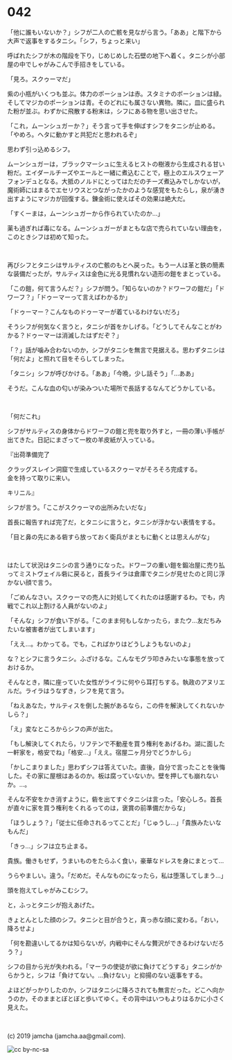 

# 042

「他に誰もいないか？」シフが二人の亡骸を見ながら言う。「ああ」と階下から大声で返事をするタニシ。「シフ，ちょっと来い」

呼ばれたシフが木の階段を下り，じめじめした石壁の地下へ着く。タニシが小部屋の中でしゃがみこんで手招きをしている。

「見ろ。スクゥーマだ」

紫の小瓶がいくつも並ぶ。体力のポーションは赤。スタミナのポーションは緑。そしてマジカのポーションは青。そのどれにも属さない異物。隣に，皿に盛られた粉が並ぶ。わずかに飛散する粉末は，シフにある物を思い出させた。

「これ，ムーンシュガーか？」そう言って手を伸ばすシフをタニシが止める。「やめろ。ヘタに動かすと共犯だと思われるぞ」

思わず引っ込めるシフ。

ムーンシュガーは，ブラックマーシュに生えるヒストの樹液から生成される甘い粉だ。エイダールチーズやエールと一緒に煮込むことで，極上のエルスウェーアフォンデュとなる。大抵のノルドにとってはただのチーズ煮込みでしかないが，魔術師にはまるでエセリウスとつながったかのような感覚をもたらし，泉が湧き出すようにマジカが回復する。錬金術に使えばその効果は絶大だ。

「すくーまは，ムーンシュガーから作られていたのか…」

薬も過ぎれば毒になる。ムーンシュガーがまともな店で売られていない理由を，このときシフは初めて知った。

<br>

再びシフとタニシはサルティスの亡骸のもとへ戻った。もう一人は革と鉄の簡素な装備だったが，サルティスは金色に光る見慣れない造形の鎧をまとっている。

「この鎧，何て言うんだ？」シフが問う。「知らないのか？ドワーフの鎧だ」「ドワーフ？」「ドゥーマーって言えばわかるか」

「ドゥーマー？こんなものドゥーマーが着ているわけないだろ」

そうシフが何気なく言うと，タニシが首をかしげる。「どうしてそんなことがわかる？ドゥーマーは消滅したはずだぞ？」

「？」話が噛み合わないのか，シフがタニシを無言で見据える。思わずタニシは「何だよ」と照れて目をそらしてしまった。

「タニシ」シフが呼びかける。「ああ」「今晩，少し話そう」「…ああ」

そうだ。こんな血の匂いが染みついた場所で長話するなんてどうかしている。

<br>

「何だこれ」

シフがサルティスの身体からドワーフの鎧と兜を取り外すと，一冊の薄い手帳が出てきた。日記にまざって一枚の羊皮紙が入っている。

『出荷準備完了

クラッグスレイン洞窟で生成しているスクゥーマがそろそろ完成する。  
金を持って取りに来い。

キリニル』

シフが言う。「ここがスクゥーマの出所みたいだな」

首長に報告すれば完了だ，とタニシに言うと，タニシが浮かない表情をする。

「目と鼻の先にある砦すら放っておく衛兵がまともに動くとは思えんがな」

<br>

はたして状況はタニシの言う通りになった。ドワーフの重い鎧を鍛冶屋に売り払ってミストヴェイル砦に戻ると，首長ライラは倉庫でタニシが見せたのと同じ浮かない顔で言う。

「ごめんなさい。スクゥーマの売人に対処してくれたのは感謝するわ。でも，内戦でこれ以上割ける人員がないのよ」

「そんな」シフが食い下がる。「このまま何もしなかったら，またウ…友だちみたいな被害者が出てしまいます」

「ええ…。わかってる。でも，こればかりはどうしようもないのよ」

な？とシフに言うタニシ。ふざけるな。こんなモグラ叩きみたいな事態を放っておけるか。

そんなとき，隣に座っていた女性がライラに何やら耳打ちする。執政のアヌリエルだ。ライラはうなずき，シフを見て言う。

「ねえあなた，サルティスを倒した腕があるなら，この件を解決してくれないかしら？」

「え」変なところからシフの声が出た。

「もし解決してくれたら，リフテンで不動産を買う権利をあげるわ。湖に面した一軒家を，格安でね」「格安…」「ええ。宿屋二ヶ月分でどうかしら」

「かしこまりました」思わずシフは答えていた。直後，自分で言ったことを後悔した。その家に屋根はあるのか。板は腐っていないか。壁を押しても崩れないか。…。

そんな不安をかき消すように，砦を出てすぐタニシは言った。「安心しろ。首長が直々に家を買う権利をくれるってのは，褒賞の前準備だからな」

「ほうしょう？」「従士に任命されるってことだ」「じゅうし…」「貴族みたいなもんだ」

「きっ…」シフは立ち止まる。

貴族。働きもせず，うまいものをたらふく食い，豪華なドレスを身にまとって…

うらやましい。違う。「だめだ。そんなものになったら，私は堕落してしまう…」

頭を抱えてしゃがみこむシフ。

と，ふっとタニシが抱えあげた。

きょとんとした顔のシフ。タニシと目が合うと，真っ赤な顔に変わる。「おい，降ろせよ」

「何を勘違いしてるかは知らないが，内戦中にそんな贅沢ができるわけないだろう？」

シフの目から光が失われる。「マーラの使徒が欲に負けてどうする」タニシがからかうと，シフは「負けてない。…負けない」と抑揚のない返事をする。

よほどがっかりしたのか，シフはタニシに降ろされても無言だった。どこへ向かうのか，そのままとぼとぼと歩いてゆく。その背中はいつもよりはるかに小さく見えた。

<br>
<br>
(c) 2019 jamcha (jamcha.aa@gmail.com).

![cc by-nc-sa](https://i.creativecommons.org/l/by-nc-sa/4.0/88x31.png)

